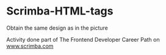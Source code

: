 # Scrimba-HTML-tags
Obtain the same design as in the picture

Activity done part of The Frontend Developer Career Path on www.scrimba.com
